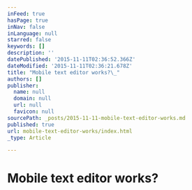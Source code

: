 ```yaml
---
inFeed: true
hasPage: true
inNav: false
inLanguage: null
starred: false
keywords: []
description: ''
datePublished: '2015-11-11T02:36:52.366Z'
dateModified: '2015-11-11T02:36:21.678Z'
title: "Mobile text editor works?\_"
authors: []
publisher:
  name: null
  domain: null
  url: null
  favicon: null
sourcePath: _posts/2015-11-11-mobile-text-editor-works.md
published: true
url: mobile-text-editor-works/index.html
_type: Article

---
```

# Mobile text editor works?